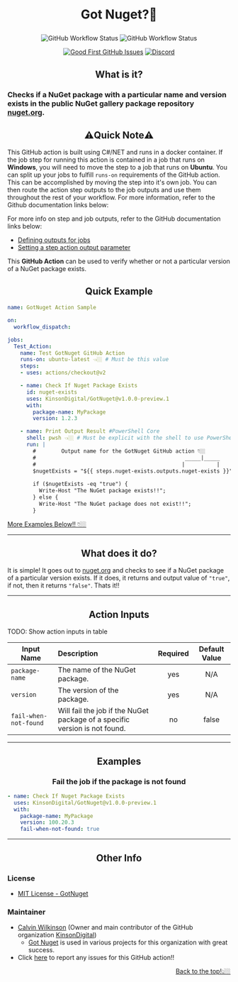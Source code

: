 <h1 align="center">

**Got Nuget?🍫**
</h1>

<div align="center">

![GitHub Workflow Status](https://img.shields.io/github/actions/workflow/status/KinsonDigital/GotNuget/build-status-check.yml?color=2F8840&label=Build&logo=GitHub)
![GitHub Workflow Status](https://img.shields.io/github/actions/workflow/status/KinsonDigital/GotNuget/unit-tests-status-check.yml?color=2F8840&label=Unit%20Tests&logo=GitHub)

[![Good First GitHub Issues](https://img.shields.io/github/issues/kinsondigital/GotNuget/good%20first%20issue?color=7057ff&label=Good%20First%20Issues)](https://github.com/KinsonDigital/GotNuget/issues?q=is%3Aissue+is%3Aopen+label%3A%22good+first+issue%22)
[![Discord](https://img.shields.io/discord/481597721199902720?color=%23575CCB&label=chat%20on%20discord&logo=discord&logoColor=white)](https://discord.gg/qewu6fNgv7)
</div>

<div align="center">

## **What is it?**
</div>

### Checks if a NuGet package with a particular name and version exists in the public NuGet gallery package repository [nuget.org](https://www.nuget.org).

<div align="center"><h2 style="font-weight:bold">⚠️Quick Note⚠️</h2></div>

This GitHub action is built using C#/NET and runs in a docker container.  If the job step for running this action is contained in a job that runs on **Windows**, you will need to move the step to a job that runs on **Ubuntu**.  You can split up your jobs to fulfill `runs-on` requirements of the GitHub action. This can be accomplished by moving the step into it's own job.  You can then route the action step outputs to the job outputs and use them throughout the rest of your workflow. For more information, refer to the Github documentation links below:

For more info on step and job outputs, refer to the GitHub documentation links below:
- [Defining outputs for jobs](https://docs.github.com/en/actions/using-jobs/defining-outputs-for-jobs)
- [Setting a step action output parameter](https://docs.github.com/en/actions/using-workflows/workflow-commands-for-github-actions#setting-an-output-parameter)

This **GitHub Action** can be used to verify whether or not a particular version of a NuGet package exists.


<div align="center"><h2 style="font-weight:bold">Quick Example</h2></div>


```yaml
name: GotNuget Action Sample

on:
  workflow_dispatch:

jobs:
  Test_Action:
    name: Test GotNuget GitHub Action
    runs-on: ubuntu-latest 👈🏼 # Must be this value
    steps:
    - uses: actions/checkout@v2

    - name: Check If Nuget Package Exists
      id: nuget-exists
      uses: KinsonDigital/GotNuget@v1.0.0-preview.1
      with:
        package-name: MyPackage
        version: 1.2.3

    - name: Print Output Result #PowerShell Core
      shell: pwsh 👈🏼 # Must be explicit with the shell to use PowerShell on Ubuntu
      run: |
        #        Output name for the GotNuget GitHub action 👇🏼
        #                                               _____|_____
        #                                              |          |
        $nugetExists = "${{ steps.nuget-exists.outputs.nuget-exists }}";
        
        if ($nugetExists -eq "true") {
          Write-Host "The NuGet package exists!!";
        } else {
          Write-Host "The NuGet package does not exist!!";
        }
```

<div align="left">
<a href="#examples">More Examples Below!! 👇🏼</a>
</div>

---

<div align="center"><h2 style="font-weight:bold">What does it do?</h2></div>

It is simple!  It goes out to [nuget.org](https://www.nuget.org) and checks to see if a NuGet package of a particular version exists.  If it does, it returns and output value of `"true"`, if not, then it returns `"false"`.
Thats it!!

---

<div align="center">

## **Action Inputs**
</div>

TODO: Show action inputs in table

| Input Name | Description                                                                | Required | Default Value |
|---|:---------------------------------------------------------------------------|:---:|:---:|
| `package-name` | The name of the NuGet package.                                             | yes | N/A |
| `version` | The version of the package.                                                | yes | N/A |
| `fail-when-not-found` | Will fail the job if the NuGet package of a specific version is not found. | no | false |

---

<div align="center" style="font-weight:bold">

## **Examples**
</div>

<div align="center">

### **Fail the job if the package is not found**
</div>

``` yaml
- name: Check If Nuget Package Exists
  uses: KinsonDigital/GotNuget@v1.0.0-preview.1
  with:
    package-name: MyPackage
    version: 100.20.3
    fail-when-not-found: true
```

---

<div align="center">

## **Other Info**
</div>

<div align="left">

### License
- [MIT License - GotNuget](https://github.com/KinsonDigital/GotNuget/blob/preview/v1.0.0-preview.1/LICENSE)
</div>

<div align="left">

### Maintainer
</div>

- [Calvin Wilkinson](https://github.com/CalvinWilkinson) (Owner and main contributor of the GitHub organization [KinsonDigital](https://github.com/KinsonDigital))
  - [Got Nuget](https://github.com/KinsonDigital/GotNuget) is used in various projects for this organization with great success.
- Click [here](https://github.com/KinsonDigital/GotNuget/issues/new/choose) to report any issues for this GitHub action!!

<div align="right">
<a href="#what-is-it">Back to the top!👆🏼</a>
</div>
